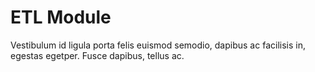 # ETL Module
  Vestibulum id ligula porta felis euismod semodio, dapibus ac facilisis in, egestas egetper. Fusce dapibus, tellus ac.
